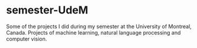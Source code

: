 # semester-UdeM
Some of the projects I did during my semester at the University of Montreal, Canada. Projects of machine learning, natural language processing and computer vision.

